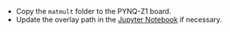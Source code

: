 * Copy the `matmult` folder to the PYNQ-Z1 board.
* Update the overlay path in the [Jupyter Notebook](../notebooks/matmult.ipynb) if necessary. 
